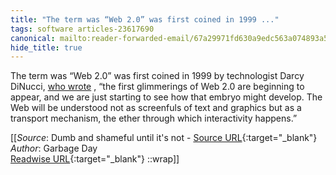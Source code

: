 ```yaml
---
title: "The term was “Web 2.0” was first coined in 1999 ..."
tags: software articles-23617690
canonical: mailto:reader-forwarded-email/67a29971fd630a9edc563a074893a5ad
hide_title: true
---
```


The term was “Web 2.0” was first coined in 1999 by technologist Darcy DiNucci, [who wrote](https://substack.com/redirect/e4cd5ce6-e938-4f18-b94a-2aa21489a556?j=eyJ1IjoiMXlmdTFqIn0.qYv5NVQwodvs9yAW1b9IqXxz-UTiPAUp4JXaRMXUArU) , “the first glimmerings of Web 2.0 are beginning to appear, and we are just starting to see how that embryo might develop. The Web will be understood not as screenfuls of text and graphics but as a transport mechanism, the ether through which interactivity happens.”


[[_Source_: Dumb and shameful until it's not - [Source URL](mailto:reader-forwarded-email/67a29971fd630a9edc563a074893a5ad){:target="_blank"}<br>
_Author_: Garbage Day<br>
[Readwise URL](https://readwise.io/open/462512058){:target="_blank"}
::wrap]]